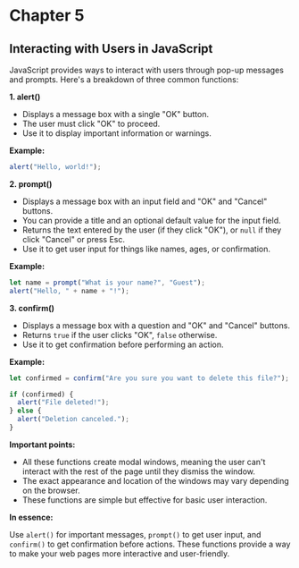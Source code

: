 # Chapter 5

## Interacting with Users in JavaScript

JavaScript provides ways to interact with users through pop-up messages and prompts. Here's a breakdown of three common functions:

**1. alert()**

* Displays a message box with a single "OK" button.
* The user must click "OK" to proceed.
* Use it to display important information or warnings.

**Example:**

```javascript
alert("Hello, world!");
```

**2. prompt()**

* Displays a message box with an input field and "OK" and "Cancel" buttons.
* You can provide a title and an optional default value for the input field.
* Returns the text entered by the user (if they click "OK"), or `null` if they click "Cancel" or press Esc.
* Use it to get user input for things like names, ages, or confirmation.

**Example:**

```javascript
let name = prompt("What is your name?", "Guest");
alert("Hello, " + name + "!");
```

**3. confirm()**

* Displays a message box with a question and "OK" and "Cancel" buttons.
* Returns `true` if the user clicks "OK", `false` otherwise.
* Use it to get confirmation before performing an action.

**Example:**

```javascript
let confirmed = confirm("Are you sure you want to delete this file?");

if (confirmed) {
  alert("File deleted!");
} else {
  alert("Deletion canceled.");
}
```

**Important points:**

* All these functions create modal windows, meaning the user can't interact with the rest of the page until they dismiss the window.
* The exact appearance and location of the windows may vary depending on the browser.
* These functions are simple but effective for basic user interaction.

**In essence:**

Use `alert()` for important messages, `prompt()` to get user input, and `confirm()` to get confirmation before actions. These functions provide a way to make your web pages more interactive and user-friendly.
